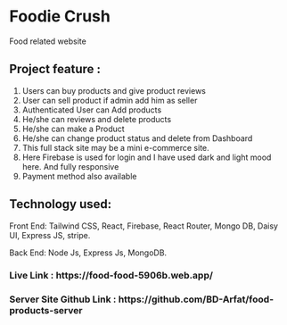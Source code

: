 <h1>Foodie Crush</h1>


<p>Food related website</p>

<h2>Project feature : </h2>

1) Users can buy products and give product reviews
2) User can sell product if admin add him as seller
3) Authenticated User can Add products
4) He/she can reviews and delete products
5) He/she can make a Product
6) He/she can change product status and delete from Dashboard
7) This full stack site may be a mini e-commerce site.
8) Here Firebase is used for login and I have used dark and light mood here. And fully responsive
9) Payment method also available

<h2>Technology used:</h2>

<p>Front End: Tailwind CSS, React, Firebase, React Router, Mongo DB, Daisy UI, Express JS, stripe.</p>
<p>Back End: Node Js, Express Js, MongoDB.</p>

<h3>Live Link : https://food-food-5906b.web.app/ </h3>

<h3>Server Site Github Link : https://github.com/BD-Arfat/food-products-server </h3>

